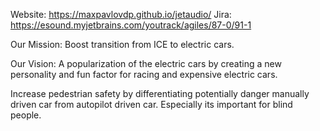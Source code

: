 
Website: https://maxpavlovdp.github.io/jetaudio/
Jira: https://esound.myjetbrains.com/youtrack/agiles/87-0/91-1

Our Mission:
Boost transition from ICE to electric cars.

Our Vision:
A popularization of the electric cars by creating a new personality and fun factor for racing and expensive electric cars.

Increase pedestrian safety by differentiating potentially danger manually driven car from autopilot driven car. Especially its important for blind people.
